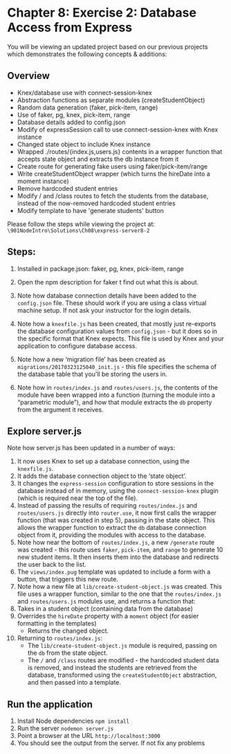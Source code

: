 # Chapter 8: Exercise 2: Database Access from Express

You will be viewing an updated project based on our previous projects which demonstrates the following concepts & additions: 

## Overview
* Knex/database use with connect-session-knex
* Abstraction functions as separate modules (createStudentObject)
* Random data generation (faker, pick-item, range)
* Use of faker, pg, knex, pick-item, range
* Database details added to config.json
* Modify of expressSession call to use connect-session-knex with Knex instance
* Changed state object to include Knex instance
* Wrapped ./routes/{index.js,users.js} contents in a wrapper function that accepts state object and extracts the db instance from it
* Create route for generating fake users using faker/pick-item/range
* Write createStudentObject wrapper (which turns the hireDate into a moment instance)
* Remove hardcoded student entries
* Modify / and /class routes to fetch the students from the database, instead of the now-removed hardcoded student entries
* Modify template to have 'generate students' button


Please follow the steps while viewing the project at:
`\901NodeIntro\Solutions\Ch08\express-server8-2`



## Steps:
1. Installed in package.json: faker, pg, knex, pick-item, range

1. Open the npm description for faker t find out what this is about.

1. Note how database connection details have been added to the `config.json` file. These should work if you are using a class virtual machine setup. If not ask your instructor for the login details.

1. Note how a `knexfile.js` has been created, that mostly just re-exports the database configuration values from `config.json` - but it does so in the specific format that Knex expects. This file is used by Knex and your application to configure database access.

1. Note how a new ‘migration file’ has been created as `migrations/20170323125040_init.js` - this file specifies the schema of the database table that you’ll be storing the users in.

1. Note how in `routes/index.js` and `routes/users.js`, the contents of the module have been wrapped into a function (turning the module into a “parametric module”), and how that module extracts the `db` property from the argument it receives.

## Explore server.js

Note how server.js has been updated in a number of ways:
1. It now uses Knex to set up a database connection, using the `knexfile.js`.
1. It adds the database connection object to the ‘state object’.
1. It changes the `express-session` configuration to store sessions in the database instead of in memory, using the `connect-session-knex` plugin (which is required near the top of the file).
1. Instead of passing the results of requiring `routes/index.js` and `routes/users.js` directly into `router.use`, it now first calls the wrapper function (that was created in step 5), passing in the state object. This allows the wrapper function to extract the `db` database connection object from it, providing the modules with access to the database.
1. Note how near the bottom of `routes/index.js`, a new `/generate` route was created - this route uses `faker`, `pick-item`, and `range` to generate 10 new student items. It then inserts them into the database and redirects the user back to the list.
1. The `views/index.pug` template was updated to include a form with a button, that triggers this new route.
1. Note how a new file at `lib/create-student-object.js` was created. This file uses a wrapper function, similar to the one that the `routes/index.js` and `routes/users.js` modules use, and returns a function that:
1. Takes in a student object (containing data from the database)
1. Overrides the `hireDate` property with a `moment` object (for easier formatting in the templates)
    - Returns the changed object.
1. Returning to `routes/index.js`:
    - The `lib/create-student-object.js` module is required, passing on the `db` from the state object.
    - The `/` and `/class` routes are modified - the hardcoded student data is removed, and instead the students are retrieved from the database, transformed using the `createStudentObject` abstraction, and then passed into a template.

## Run the application
1. Install Node dependencies `npm install`
1. Run the server `nodemon server.js`
1. Point a browser at the URL `http://localhost:3000`
1. You should see the output from the server. If not fix any problems
